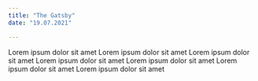 ```yaml
---
title: "The Gatsby"
date: "19.07.2021"

---
```


Lorem ipsum dolor sit amet
Lorem ipsum dolor sit amet
Lorem ipsum dolor sit amet
Lorem ipsum dolor sit amet
Lorem ipsum dolor sit amet
Lorem ipsum dolor sit amet
Lorem ipsum dolor sit amet 
